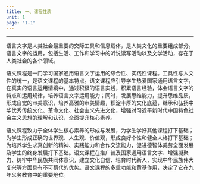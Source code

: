 ```yaml
---
title: 一、课程性质
unit: 1
page: "1-1"
---
```


___

语言文字是人类社会最重要的交际工具和信息载体，是人类文化的重要组成部分。语言文字的运用，包括生活、工作和学习中的听说读写活动以及文学活动，存在于人类社会的各个领域。

语文课程是一门学习国家通用语言文字运用的综合性、实践性课程。工具性与人文性的统一，是语文课程的基本特点。语文课程应引导学生热爱国家通用语言文字，在真实的语言运用情境中，通过积极的语言实践，积累语言经验，体会语言文字的特点和运用规律，培养语言文字运用能力；同时，发展思维能力，提升思维品质，形成自觉的审美意识，培养高雅的审美情趣，积淀丰厚的文化底蕴，继承和弘扬中华优秀传统文化、革命文化、社会主义先进文化，增强对习近平新时代中国特色社会主义思想的理解和认识，全面提升核心素养。

语文课程致力于全体学生核心素养的形成与发展，为学生学好其他课程打下基础；为学生形成正确的世界观、人生观、价值观，形成良好个性和健全人格打下基础；为培养学生求真创新的精神、实践能力和合作交流能力，促进德智体美劳全面发展及学生的终身发展打下基础。语文课程在推广普及国家通用语言文字、增强凝聚力、铸牢中华民族共同体意识，建立文化自信、培育时代新人，实现中华民族伟大复兴等方面具有不可蔡代的优势。语文课程的多重功能和黄基作用，决定了它在九年义务教育中的重要地位。
